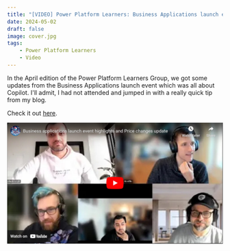 ```yaml
---
title: "[VIDEO] Power Platform Learners: Business Applications launch event highlights"
date: 2024-05-02
draft: false
image: cover.jpg
tags: 
    - Power Platform Learners
    - Video
---
```


In the April edition of the Power Platform Learners Group, we got some updates from the Business Applications launch event which was all about Copilot. I'll admit, I had not attended and jumped in with a really quick tip from my blog.

Check it out [here](https://youtu.be/CQiNtZtLfE0).

[![](video.jpg)](https://youtu.be/CQiNtZtLfE0)